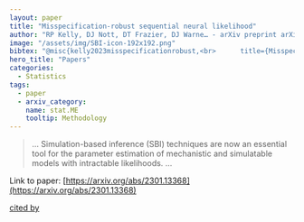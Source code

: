 ```yaml
---
layout: paper
title: "Misspecification-robust sequential neural likelihood"
author: "RP Kelly, DJ Nott, DT Frazier, DJ Warne… - arXiv preprint arXiv …, 2023 - arxiv.org"
image: "/assets/img/SBI-icon-192x192.png"
bibtex: "@misc{kelly2023misspecificationrobust,<br>      title={Misspecification-robust Sequential Neural Likelihood}, <br>      author={Ryan P. Kelly and David J. Nott and David T. Frazier and David J. Warne and Chris Drovandi},<br>      year={2023},<br>      eprint={2301.13368},<br>      archivePrefix={arXiv},<br>      primaryClass={stat.ME}<br>}"
hero_title: "Papers"
categories:
  - Statistics
tags:
  - paper
  - arxiv_category:
    name: stat.ME
    tooltip: Methodology
---
```

>… Simulation-based inference (SBI) techniques are now an essential tool for the parameter estimation of mechanistic and simulatable models with intractable likelihoods. …

Link to paper: [https://arxiv.org/abs/2301.13368](https://arxiv.org/abs/2301.13368)

[cited by](https://scholar.google.com/scholar?cites=2335772154176617664&as_sdt=40000005&sciodt=0,22&hl=en&num=20)
